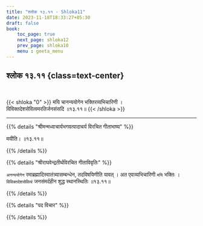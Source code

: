 ```yaml
---
title: "श्लोक १३.११ - Shloka11"
date: 2023-11-18T18:33:27+05:30
draft: false
book:
    toc_page: true
    next_page: shloka12
    prev_page: shloka10
    menu : geeta_menu
---
```




## श्लोक १३.११ {class=text-center}

<br/>

{{< shloka  "0"  >}}
मयि चानन्ययोगेन भक्तिरव्यभिचारिणी ।  
विविक्तदेशसेवित्वमरतिर्जनसंसदि ॥१३.११॥
{{< /shloka >}}

---


{{% details "श्रीमन्मध्वाचार्यभगवत्पादाचर्य विरचित  गीताभाष्य" %}}

मयीति।   ॥१३.११॥

{{% /details %}}



{{% details "श्रीराघवेन्द्रतीर्थविरचित गीताविवृतिः" %}}

`अनन्ययोगेन` रमाब्रह्मादिस्वातंत्र्यासम्बन्धेन, तदविषयिणीति 
यावत्‌ ।  अत एवाव्यभिचारिणी `मयि` भक्तिः । `विविक्तदेशसेवित्वं` 
जनसंमर्दहीन शुद्ध स्थानस्थितिः ॥१३.११॥


{{% /details %}}



{{% details "पद विचार" %}}


{{% /details %}}
